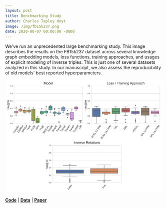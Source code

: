 ```yaml
---
layout: post
title: Benchmarking Study
author: Charles Tapley Hoyt
image: /img/fb15k237.png
date: 2020-08-07 00:00:00 -0800
---
```

We've run an unprecedented large benchmarking study. This image describes the results
on the FB15k237 dataset across several knowledge graph embedding models, loss functions,
training approaches, and usages of explicit modeling of inverse triples. This is just one
of several datasets analyzed in this study. In our manuscript, we also assess the reproducibility
of old models' best reported hyperparameters.

<img src="/img/fb15k237.png" alt="FB15k237 Summary" />

[**Code**](https://github.com/pykeen/pykeen) | [**Data**](https://github.com/pykeen/benchmarking) | [**Paper**](http://arxiv.org/abs/2006.13365)
